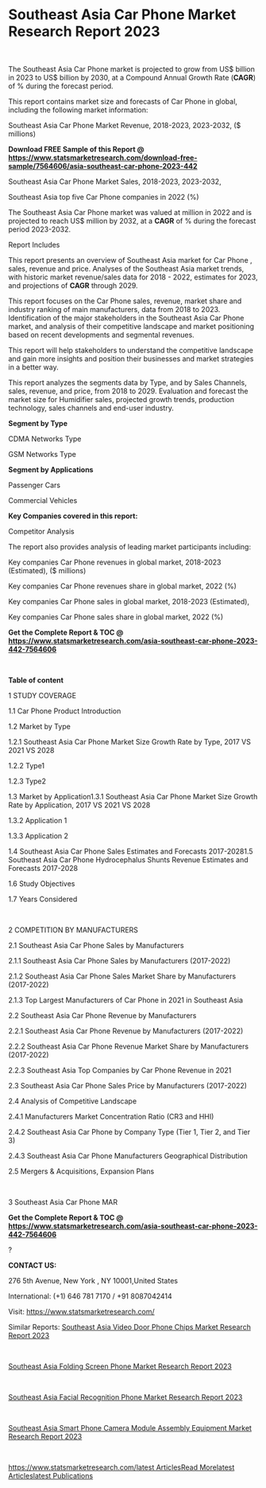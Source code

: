 <h1>Southeast Asia Car Phone Market Research Report 2023</h1><br/><p>The Southeast Asia Car Phone market is projected to grow from US$ billion in 2023 to US$ billion by 2030, at a Compound Annual Growth Rate (<strong>CAGR</strong>) of % during the forecast period.</p>
 
 
 
 <p>This report contains market size and forecasts of Car Phone in global, including the following market information:</p>
 
 
 
 <p>Southeast Asia Car Phone Market Revenue, 2018-2023, 2023-2032, ($ millions)</p>
 
 
 
 <p><strong>Download FREE Sample of this Report @ <a href="https://www.statsmarketresearch.com/download-free-sample/7564606/asia-southeast-car-phone-2023-442">https://www.statsmarketresearch.com/download-free-sample/7564606/asia-southeast-car-phone-2023-442</a></strong></p>
 
 
 
 <p>Southeast Asia Car Phone Market Sales, 2018-2023, 2023-2032,</p>
 
 
 
 <p>Southeast Asia top five Car Phone companies in 2022 (%)</p>
 
 
 
 <p>The Southeast Asia Car Phone market was valued at million in 2022 and is projected to reach US$ million by 2032, at a <strong>CAGR</strong> of % during the forecast period 2023-2032.</p>
 
 
 
 <p>Report Includes</p>
 
 
 
 <p>This report presents an overview of Southeast Asia market for Car Phone , sales, revenue and price. Analyses of the Southeast Asia market trends, with historic market revenue/sales data for 2018 - 2022, estimates for 2023, and projections of <strong>CAGR</strong> through 2029.</p>
 
 
 
 <p>This report focuses on the Car Phone sales, revenue, market share and industry ranking of main manufacturers, data from 2018 to 2023. Identification of the major stakeholders in the Southeast Asia Car Phone market, and analysis of their competitive landscape and market positioning based on recent developments and segmental revenues.</p>
 
 
 
 <p>This report will help stakeholders to understand the competitive landscape and gain more insights and position their businesses and market strategies in a better way.</p>
 
 
 
 <p>This report analyzes the segments data by Type, and by Sales Channels, sales, revenue, and price, from 2018 to 2029. Evaluation and forecast the market size for Humidifier sales, projected growth trends, production technology, sales channels and end-user industry.</p>
 
 
 
 <p><strong>Segment by Type</strong></p>
 
 
 
 <p>CDMA Networks Type</p>
 
 
 
 <p>GSM Networks Type</p>
 
 
 
 <p><strong>Segment <strong><strong>by Applications</strong></strong></strong></p>
 
 
 
 <p>Passenger Cars</p>
 
 
 
 <p>Commercial Vehicles</p>
 
 
 
 <p><strong>Key Companies covered in this report:</strong></p>
 
 
 
 <p>Competitor Analysis</p>
 
 
 
 <p>The report also provides analysis of leading market participants including:</p>
 
 
 
 <p>Key companies Car Phone revenues in global market, 2018-2023 (Estimated), ($ millions)</p>
 
 
 
 <p>Key companies Car Phone revenues share in global market, 2022 (%)</p>
 
 
 
 <p>Key companies Car Phone sales in global market, 2018-2023 (Estimated),</p>
 
 
 
 <p>Key companies Car Phone sales share in global market, 2022 (%)</p>
 
 
 
 <div><b>Get the Complete Report & TOC @ <a href="https://www.statsmarketresearch.com/asia-southeast-car-phone-2023-442-7564606">https://www.statsmarketresearch.com/asia-southeast-car-phone-2023-442-7564606</a></b></div>
 
 
 
 <p><br />
 
 <b>Table of content</b></p>
 
 
 
 <p>1 STUDY COVERAGE<br />
 
 1.1 Car Phone Product Introduction<br />
 
 1.2 Market by Type<br />
 
 1.2.1 Southeast Asia Car Phone Market Size Growth Rate by Type, 2017 VS 2021 VS 2028<br />
 
 1.2.2 Type1<br />
 
 1.2.3 Type2<br />
 
 1.3 Market by Application1.3.1 Southeast Asia Car Phone Market Size Growth Rate by Application, 2017 VS 2021 VS 2028<br />
 
 1.3.2 Application 1<br />
 
 1.3.3 Application 2<br />
 
 1.4 Southeast Asia Car Phone Sales Estimates and Forecasts 2017-20281.5 Southeast Asia Car Phone Hydrocephalus Shunts Revenue Estimates and Forecasts 2017-2028<br />
 
 1.6 Study Objectives<br />
 
 1.7 Years Considered<br />
 
 <br />
 
 2 COMPETITION BY MANUFACTURERS<br />
 
 2.1 Southeast Asia Car Phone Sales by Manufacturers<br />
 
 2.1.1 Southeast Asia Car Phone Sales by Manufacturers (2017-2022)<br />
 
 2.1.2 Southeast Asia Car Phone Sales Market Share by Manufacturers (2017-2022)<br />
 
 2.1.3 Top Largest Manufacturers of Car Phone in 2021 in Southeast Asia<br />
 
 2.2 Southeast Asia Car Phone Revenue by Manufacturers<br />
 
 2.2.1 Southeast Asia Car Phone Revenue by Manufacturers (2017-2022)<br />
 
 2.2.2 Southeast Asia Car Phone Revenue Market Share by Manufacturers (2017-2022)<br />
 
 2.2.3 Southeast Asia Top Companies by Car Phone Revenue in 2021<br />
 
 2.3 Southeast Asia Car Phone Sales Price by Manufacturers (2017-2022)<br />
 
 2.4 Analysis of Competitive Landscape<br />
 
 2.4.1 Manufacturers Market Concentration Ratio (CR3 and HHI)<br />
 
 2.4.2 Southeast Asia Car Phone by Company Type (Tier 1, Tier 2, and Tier 3)<br />
 
 2.4.3 Southeast Asia Car Phone Manufacturers Geographical Distribution<br />
 
 2.5 Mergers & Acquisitions, Expansion Plans<br />
 
 <br />
 
 3 Southeast Asia Car Phone MAR</p>
 
 
 
 <div><b>Get the Complete Report & TOC @ <a href="https://www.statsmarketresearch.com/asia-southeast-car-phone-2023-442-7564606">https://www.statsmarketresearch.com/asia-southeast-car-phone-2023-442-7564606</a></b></div>
 
 
 
 <p>? </p>
 
 
 
 <p><b>CONTACT US:</b><br />
 
 276 5th Avenue, New York , NY 10001,United States<br />
 
 International: (+1) 646 781 7170 / +91 8087042414<br />
 
 Visit: <a href="https://www.statsmarketresearch.com/">https://www.statsmarketresearch.com/</a><br />
 
 Similar Reports: <a href="https://www.statsmarketresearch.com/asia-southeast-car-phone-2023-442-7564606">Southeast Asia Video Door Phone Chips Market Research Report 2023</a><br />
 
 <br />
 
 <a href="https://www.statsmarketresearch.com/asia-southeast-car-phone-2023-442-7564606">Southeast Asia Folding Screen Phone Market Research Report 2023</a><br />
 
 <br />
 
 <a href="https://www.statsmarketresearch.com/asia-southeast-car-phone-2023-442-7564606">Southeast Asia Facial Recognition Phone Market Research Report 2023</a><br />
 
 <br />
 
 <a href="https://www.statsmarketresearch.com/asia-southeast-car-phone-2023-442-7564606">Southeast Asia Smart Phone Camera Module Assembly Equipment Market Research Report 2023</a><br />
 
 <br />
 
 <a href="https://gyeongbokgung.com">https://www.statsmarketresearch.com/</a><a href="https://hallyeomaritime.com">latest Articles</a><a href="https://jingwansa.com">Read More</a><a href="https://nguoiviet.jp/">latest Articles</a><a href="https://www.intelmarketresearch.com/">latest Publications</a></p>